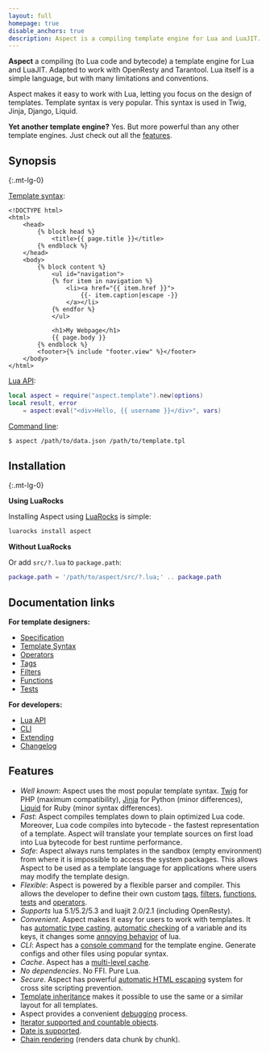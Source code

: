 ```yaml
---
layout: full
homepage: true
disable_anchors: true
description: Aspect is a compiling template engine for Lua and LuaJIT.
---
```


<!-- {% raw %} -->

**Aspect** a compiling (to Lua code and bytecode) a template engine for Lua and LuaJIT. Adapted to work with OpenResty and Tarantool. 
Lua itself is a simple language, but with many limitations and conventions. 

Aspect makes it easy to work with Lua, letting you focus on the design of templates. 
Template syntax is very popular. This syntax is used in Twig, Jinja, Django, Liquid.

**Yet another template engine?** Yes. But more powerful than any other template engines. Just check out all the [features](#features).

<!-- <img align="right" src="./aspect.png" width="200"> -->


<div class="row">
<div class="col-lg-6" markdown="1">

## Synopsis
{:.mt-lg-0}

[Template syntax](./syntax.md):

```twig
<!DOCTYPE html>
<html>
    <head>
        {% block head %}
            <title>{{ page.title }}</title>
        {% endblock %}
    </head>
    <body>
        {% block content %}
            <ul id="navigation">
            {% for item in navigation %}
                <li><a href="{{ item.href }}">
                    {{- item.caption|escape -}}
                </a></li>
            {% endfor %}
            </ul>
    
            <h1>My Webpage</h1>
            {{ page.body }}
        {% endblock %}
        <footer>{% include "footer.view" %}</footer>
    </body>
</html>
```

[Lua API](./api.md):

```lua
local aspect = require("aspect.template").new(options)
local result, error 
    = aspect:eval("<div>Hello, {{ username }}</div>", vars)
```

[Command line](./cli.md):

```bash
$ aspect /path/to/data.json /path/to/template.tpl
```

</div>
<div class="col-lg-6" markdown="1">

## Installation
{:.mt-lg-0}

**Using LuaRocks**

Installing Aspect using [LuaRocks](https://luarocks.org) is simple:

```bash
luarocks install aspect
```

**Without LuaRocks**

Or add `src/?.lua` to `package.path`:

```lua
package.path = '/path/to/aspect/src/?.lua;' .. package.path
```

## Documentation links

<div class="row">
<div class="col-lg-6" markdown="1">

**For template designers:**

- [Specification](./spec.md)
- [Template Syntax](./syntax.md)
- [Operators](./syntax.md#operators)
- [Tags](./tags.md)
- [Filters](./filters.md)
- [Functions](./funcs.md)
- [Tests](./tests.md)

</div>
<div class="col-lg-6" markdown="1">

**For developers:**

- [Lua API](./api.md)
- [CLI](./cli.md)
- [Extending](./api.md#extending)
- [Changelog](https://github.com/unifire-app/aspect/blob/master/changelog.md)

</div>
</div>

</div>
</div>

## Features

* _Well known_: Aspect uses the most popular template syntax. 
  [Twig](https://twig.symfony.com/) for PHP (maximum compatibility), [Jinja](https://jinja.palletsprojects.com/) for Python (minor differences), [Liquid](https://shopify.github.io/liquid/) for Ruby (minor syntax differences).
* _Fast_: Aspect compiles templates down to plain optimized Lua code. 
  Moreover, Lua code compiles into bytecode - the fastest representation of a template.
  Aspect will translate your template sources on first load into Lua bytecode for best runtime performance.
* _Safe_: Aspect always runs templates in the sandbox (empty environment) from where it is impossible to access the system packages.
  This allows Aspect to be used as a template language for applications where users may modify the template design.
* _Flexible_: Aspect is powered by a flexible parser and compiler. 
  This allows the developer to define their own custom [tags](api.md#add-tags), 
  [filters](api.md#add-filters), [functions](api.md#add-functions), [tests](api.md#add-tests) and [operators](api.md#add-operators).
* _Supports_ lua 5.1/5.2/5.3 and luajit 2.0/2.1 (including OpenResty).
* _Convenient_. Aspect makes it easy for users to work with templates. 
  It has [automatic type casting](spec.md#working-with-strings), [automatic checking](spec.md#working-with-keys) of a variable and its keys, 
  it changes some [annoying behavior](spec.md) of lua.
* _CLI_: Aspect has a [console command](./cli.md) for the template engine. 
  Generate configs and other files using popular syntax.
* _Cache_. Aspect has a [multi-level cache](./api.md#cache).
* _No dependencies_. No FFI. Pure Lua. 
* _Secure_. Aspect has powerful [automatic HTML escaping](./syntax.md#html-escaping) system for cross site scripting prevention.
* [Template inheritance](./syntax.md#template-inheritance) makes it possible to use the same or a similar layout for all templates.
* Aspect provides a convenient [debugging](api.md#debug-templates) process.
* [Iterator supported and countable objects](./api.md#iterator-and-countable-objects).
* [Date is supported](./filters/date.md).
* [Chain rendering](./api.md#rendering-templates) (renders data chunk by chunk).

<!-- {% endraw %} -->
